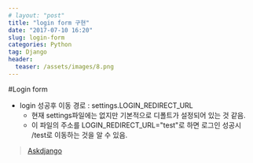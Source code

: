 ```yaml
---
# layout: "post"
title: "login form 구현"
date: "2017-07-10 16:20"
slug: login-form
categories: Python
tag: Django
header:
  teaser: /assets/images/8.png
---
```


#Login form

- login 성공후 이동 경로 : settings.LOGIN_REDIRECT_URL
  - 현재 settings파일에는 없지만 기본적으로 디폴트가 설정되어 있는 것 같음.
  - 이 파일의 주소를 LOGIN_REDIRECT_URL="test"로 하면 로그인 성공시 /test로 이동하는 것을 알 수 있음.



> [Askdjango](https://nomade.kr)
